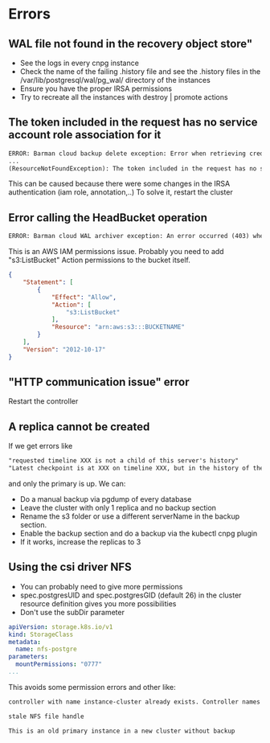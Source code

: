 # Errors

## WAL file not found in the recovery object store"

- See the logs in every cnpg instance
- Check the name of the failing .history file and see the .history files in the /var/lib/postgresql/wal/pg_wal/ directory of the instances
- Ensure you have the proper IRSA permissions
- Try to recreate all the instances with destroy | promote actions

## The token included in the request has no service account role association for it

```txt
ERROR: Barman cloud backup delete exception: Error when retrieving credentials from container-role: Error retrieving metadata: Received non 200 response 404 from container metadata:
...
(ResourceNotFoundException): The token included in the request has no service account role association for it., fault: client\n\n","error":"exit status 4"

```

This can be caused because there were some changes in the IRSA authentication (iam role, annotation,..)
To solve it, restart the cluster

## Error calling the HeadBucket operation

```txt
ERROR: Barman cloud WAL archiver exception: An error occurred (403) when calling the HeadBucket operation: Forbidden"
```

This is an AWS IAM permissions issue. Probably you need to add "s3:ListBucket" Action permissions to the bucket itself.

```json
{
    "Statement": [
        {
            "Effect": "Allow",
            "Action": [
                "s3:ListBucket"
            ],
            "Resource": "arn:aws:s3:::BUCKETNAME"
        }
    ],
    "Version": "2012-10-17"
}
```

## "HTTP communication issue" error

Restart the controller

## A replica cannot be created

If we get errors like

```txt
"requested timeline XXX is not a child of this server's history"
"Latest checkpoint is at XXX on timeline XXX, but in the history of the requested timeline, the server forked off from that timeline at YYY."
```

and only the primary is up. We can:

- Do a manual backup via pgdump of every database
- Leave the cluster with only 1 replica and no backup section
- Rename the s3 folder or use a different serverName in the backup section.
- Enable the backup section and do a backup via the kubectl cnpg plugin
- If it works, increase the replicas to 3

## Using the csi driver NFS

- You can probably need to give more permissions
- spec.postgresUID and spec.postgresGID (default 26) in the cluster resource definition gives you more possibilities
- Don't use the subDir parameter

```yaml
apiVersion: storage.k8s.io/v1
kind: StorageClass
metadata:
  name: nfs-postgre
parameters:
  mountPermissions: "0777"
...
```

This avoids some permission errors and other like:

```txt
controller with name instance-cluster already exists. Controller names must be unique to avoid multiple controllers reporting to the same metric
```

```txt
stale NFS file handle
```

```txt
This is an old primary instance in a new cluster without backup
```
